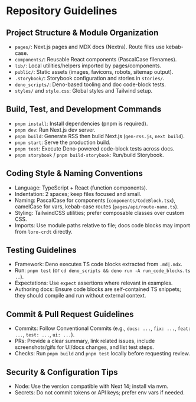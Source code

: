 # Repository Guidelines

## Project Structure & Module Organization
- `pages/`: Next.js pages and MDX docs (Nextra). Route files use kebab-case.
- `components/`: Reusable React components (PascalCase filenames).
- `lib/`: Local utilities/helpers imported by pages/components.
- `public/`: Static assets (images, favicons, robots, sitemap output).
- `.storybook/`: Storybook configuration and stories in `stories/`.
- `deno_scripts/`: Deno-based tooling and doc code-block tests.
- `styles/` and `style.css`: Global styles and Tailwind setup.

## Build, Test, and Development Commands
- `pnpm install`: Install dependencies (pnpm is required).
- `pnpm dev`: Run Next.js dev server.
- `pnpm build`: Generate RSS then build Next.js (`gen-rss.js`, `next build`).
- `pnpm start`: Serve the production build.
- `pnpm test`: Execute Deno-powered code-block tests across docs.
- `pnpm storybook` / `pnpm build-storybook`: Run/build Storybook.

## Coding Style & Naming Conventions
- Language: TypeScript + React (function components).
- Indentation: 2 spaces; keep files focused and small.
- Naming: PascalCase for components (`components/CodeBlock.tsx`), camelCase for vars, kebab-case routes (`pages/api/route-name.ts`).
- Styling: TailwindCSS utilities; prefer composable classes over custom CSS.
- Imports: Use module paths relative to file; docs code blocks may import from `loro-crdt` directly.

## Testing Guidelines
- Framework: Deno executes TS code blocks extracted from `.md|.mdx`.
- Run: `pnpm test` (or `cd deno_scripts && deno run -A run_code_blocks.ts ..`).
- Expectations: Use `expect` assertions where relevant in examples.
- Authoring docs: Ensure code blocks are self-contained TS snippets; they should compile and run without external context.

## Commit & Pull Request Guidelines
- Commits: Follow Conventional Commits (e.g., `docs: ...`, `fix: ...`, `feat: ...`, `test: ...`, `ui: ...`).
- PRs: Provide a clear summary, link related issues, include screenshots/gifs for UI/docs changes, and list test steps.
- Checks: Run `pnpm build` and `pnpm test` locally before requesting review.

## Security & Configuration Tips
- Node: Use the version compatible with Next 14; install via nvm.
- Secrets: Do not commit tokens or API keys; prefer env vars if needed.
